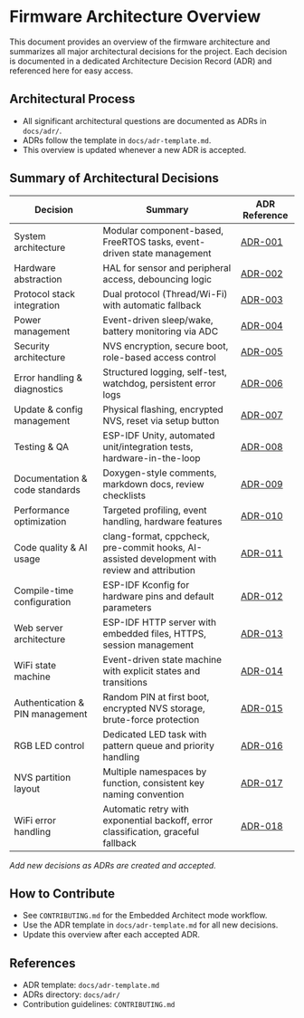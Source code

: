 # Firmware Architecture Overview

This document provides an overview of the firmware architecture and summarizes all major architectural decisions for the project. Each decision is documented in a dedicated Architecture Decision Record (ADR) and referenced here for easy access.

## Architectural Process
- All significant architectural questions are documented as ADRs in `docs/adr/`.
- ADRs follow the template in `docs/adr-template.md`.
- This overview is updated whenever a new ADR is accepted.

## Summary of Architectural Decisions

| Decision | Summary | ADR Reference |
|----------|---------|--------------|
| System architecture | Modular component-based, FreeRTOS tasks, event-driven state management | [ADR-001](docs/adr/ADR-001.md) |
| Hardware abstraction | HAL for sensor and peripheral access, debouncing logic | [ADR-002](docs/adr/ADR-002.md) |
| Protocol stack integration | Dual protocol (Thread/Wi-Fi) with automatic fallback | [ADR-003](docs/adr/ADR-003.md) |
| Power management | Event-driven sleep/wake, battery monitoring via ADC | [ADR-004](docs/adr/ADR-004.md) |
| Security architecture | NVS encryption, secure boot, role-based access control | [ADR-005](docs/adr/ADR-005.md) |
| Error handling & diagnostics | Structured logging, self-test, watchdog, persistent error logs | [ADR-006](docs/adr/ADR-006.md) |
| Update & config management | Physical flashing, encrypted NVS, reset via setup button | [ADR-007](docs/adr/ADR-007.md) |
| Testing & QA | ESP-IDF Unity, automated unit/integration tests, hardware-in-the-loop | [ADR-008](docs/adr/ADR-008.md) |
| Documentation & code standards | Doxygen-style comments, markdown docs, review checklists | [ADR-009](docs/adr/ADR-009.md) |
| Performance optimization | Targeted profiling, event handling, hardware features | [ADR-010](docs/adr/ADR-010.md) |
| Code quality & AI usage | clang-format, cppcheck, pre-commit hooks, AI-assisted development with review and attribution | [ADR-011](docs/adr/ADR-011.md) |
| Compile-time configuration | ESP-IDF Kconfig for hardware pins and default parameters | [ADR-012](docs/adr/ADR-012.md) |
| Web server architecture | ESP-IDF HTTP server with embedded files, HTTPS, session management | [ADR-013](docs/adr/ADR-013.md) |
| WiFi state machine | Event-driven state machine with explicit states and transitions | [ADR-014](docs/adr/ADR-014.md) |
| Authentication & PIN management | Random PIN at first boot, encrypted NVS storage, brute-force protection | [ADR-015](docs/adr/ADR-015.md) |
| RGB LED control | Dedicated LED task with pattern queue and priority handling | [ADR-016](docs/adr/ADR-016.md) |
| NVS partition layout | Multiple namespaces by function, consistent key naming convention | [ADR-017](docs/adr/ADR-017.md) |
| WiFi error handling | Automatic retry with exponential backoff, error classification, graceful fallback | [ADR-018](docs/adr/ADR-018.md) |

*Add new decisions as ADRs are created and accepted.*

## How to Contribute
- See `CONTRIBUTING.md` for the Embedded Architect mode workflow.
- Use the ADR template in `docs/adr-template.md` for all new decisions.
- Update this overview after each accepted ADR.

## References
- ADR template: `docs/adr-template.md`
- ADRs directory: `docs/adr/`
- Contribution guidelines: `CONTRIBUTING.md`
